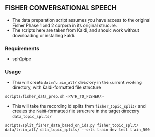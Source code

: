 ## FISHER CONVERSATIONAL SPEECH

- The data preparation script assumes you have access to the original Fisher Phase 1 and 2
corpora in its original strucure.
- The scripts here are taken from Kaldi, and should work without downloading or installing Kaldi.

### Requirements
- sph2pipe


### Usage
- This will create `data/train_all/` directory in the current working directory, with Kaldi-formatted
file structure

```bash
scripts/fisher_data_prep.sh <PATH_TO_FISHER/>
```

- This will take the recording id splits from `fisher_topic_split/` and creates the Kaldi-formatted
file structure in the target directory `data_topic_splits/`

```python3
scripts/split_fisher_data_based_on_ids.py fisher_topic_split/ data/train_all/ data_topic_splits/ --sets train dev test train_500
```